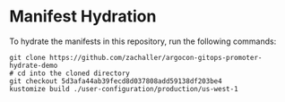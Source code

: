 # Manifest Hydration

To hydrate the manifests in this repository, run the following commands:

```shell
git clone https://github.com/zachaller/argocon-gitops-promoter-hydrate-demo
# cd into the cloned directory
git checkout 5d3afa44ab39fecd8d037808add59138df203be4
kustomize build ./user-configuration/production/us-west-1
```
